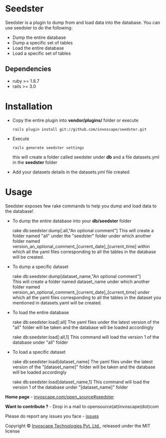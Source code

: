 Seedster
========

Seedster is a plugin to dump from and load data into the database. You can use seedster to do the following:

+ Dump the entire database
+ Dump a specific set of tables
+ Load the entire database
+ Load a specific set of tables  

Dependencies 
------------
+	ruby >= 1.8.7
+	rails >= 3.0

Installation
============
+	Copy the entire plugin into __vendor/plugins/__ folder or execute

		rails plugin install git://github.com/invoscape/seedster.git
+	Execute

		rails generate seedster settings
	this will create a folder called seedster under __db__ and a file datasets.yml in the __seedster__ folder
+	Add your datasets details in the datasets.yml file created

Usage
=====
Seedster exposes few rake commands to help you dump and load data to the database!

+	To dump the entire database into your __db/seedster__ folder
	
	rake db:seedster:dump[:all,"An optional comment"]
	This will create a folder named "all" under the "seedster" folder under which another folder named version_an_optional_comment_[current_date]_[current_time] within which all the yaml files
	corresponding to all the tables in the database will be created.
	
+	To dump a specific dataset

	rake db:seedster:dump[dataset_name,"An optional comment"]  
	This will create a folder named dataset_name under which another folder named version_an_optional_comment_[current_date]_[current_time] under which all the yaml files
	corresponding to all the tables in the dataset you mentioned in datasets.yaml will be created.
	
+	To load the entire database

	rake db:seedster:load[:all]
	The yaml files under the latest version of the "all" folder will be taken and the database will be loaded accordingly
	
	rake db:seedster:load[:all,1]
	This command will load the version 1 of the database under "all" folder
	
+	To load a specific dataset

	rake db:seedster:load[dataset_name]
	The yaml files under the latest version of the "[dataset_name]" folder will be taken and the database will be loaded accordingly
	
	rake db:seedster:load[dataset_name,1]
	This command will load the version 1 of the database under "[dataset_name]" folder
		
__Home page__ - [invoscape.com/open_source#seedster](http://www.invoscape.com/open_source#seedster)

__Want to contribute ?__ - Drop in a mail to opensource(at)invoscape(dot)com

Please do report any issues you face - [issues](https://github.com/invoscape/seedster/issues)

Copyright &copy; [Invoscape Technologies Pvt. Ltd.](http://www.invoscape.com), released under the MIT license